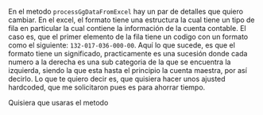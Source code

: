 En el metodo `processGgDataFromExcel` hay un par de detalles que quiero cambiar. En el excel, el formato tiene una estructura la cual tiene un tipo de fila en particular la cual contiene la información de la cuenta contable. El caso es, que el primer elemento de la fila tiene un codigo con un formato como el siguiente: `132-017-036-000-00`. Aquí lo que sucede, es que el formato tiene un significado, practicamente es una sucesión donde cada numero a la derecha es una sub categoria de la que se encuentra la izquierda, siendo la que esta hasta el principio la cuenta maestra, por así decirlo. Lo que te quiero decir es, que quisiera hacer unos ajusted hardcoded, que me solicitaron pues es para ahorrar tiempo.

Quisiera que usaras el metodo 